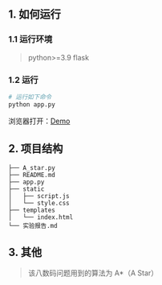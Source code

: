 ## 1. 如何运行

### 1.1 运行环境

> python>=3.9 flask

### 1.2 运行

```sh
# 运行如下命令
python app.py
```

浏览器打开：[Demo](http://127.0.0.1:5000)

## 2. 项目结构

```
├── A_star.py
├── README.md
├── app.py
├── static
│   ├── script.js
│   └── style.css
├── templates
│   └── index.html
└── 实验报告.md
```

## 3. 其他

> 该八数码问题用到的算法为 A\*（A Star）
